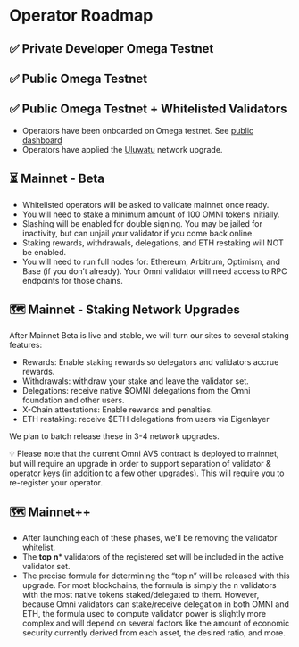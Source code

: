 # Operator Roadmap

## ✅ Private Developer Omega Testnet

## ✅ Public Omega Testnet

## ✅ Public Omega Testnet + Whitelisted Validators

- Operators have been onboarded on Omega testnet. See [public dashboard](https://omniops.grafana.net/d/ddycpqfje3pxcb/validator-dash-public)
- Operators have applied the [Uluwatu](uluwatu.md) network upgrade.

## ⏳ Mainnet - Beta

- Whitelisted operators will be asked to validate mainnet once ready.
- You will need to stake a minimum amount of 100 OMNI tokens initially.
- Slashing will be enabled for double signing. You may be jailed for inactivity, but can unjail your validator if you come back online.
- Staking rewards, withdrawals, delegations, and ETH restaking will NOT be enabled.
- You will need to run full nodes for: Ethereum, Arbitrum, Optimism, and Base (if you don’t already). Your Omni validator will need access to RPC endpoints for those chains.

## 🗺️ Mainnet - Staking Network Upgrades

After Mainnet Beta is live and stable, we will turn our sites to several staking features:

- Rewards: Enable staking rewards so delegators and validators accrue rewards.
- Withdrawals: withdraw your stake and leave the validator set.
- Delegations: receive native $OMNI delegations from the Omni foundation and other users.
- X-Chain attestations: Enable rewards and penalties.
- ETH restaking: receive $ETH delegations from users via Eigenlayer

We plan to batch release these in 3-4 network upgrades.

💡 Please note that the current Omni AVS contract is deployed to mainnet, but will require an upgrade in order to support separation of validator & operator keys (in addition to a few other upgrades). This will require you to re-register your operator.

## 🗺️ Mainnet++

- After launching each of these phases, we’ll be removing the validator whitelist.
- The **top n*** validators of the registered set will be included in the active validator set.
- The precise formula for determining the “top n” will be released with this upgrade. For most blockchains, the formula is simply the n validators with the most native tokens staked/delegated to them. However, because Omni validators can stake/receive delegation in both OMNI and ETH, the formula used to compute validator power is slightly more complex and will depend on several factors like the amount of economic security currently derived from each asset, the desired ratio, and more.
